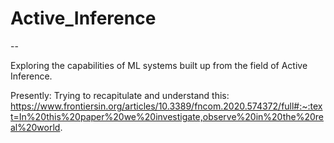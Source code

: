 # Active_Inference
--

Exploring the capabilities of ML systems built up from the field of Active Inference.

Presently: Trying to recapitulate and understand this: 
https://www.frontiersin.org/articles/10.3389/fncom.2020.574372/full#:~:text=In%20this%20paper%20we%20investigate,observe%20in%20the%20real%20world.

